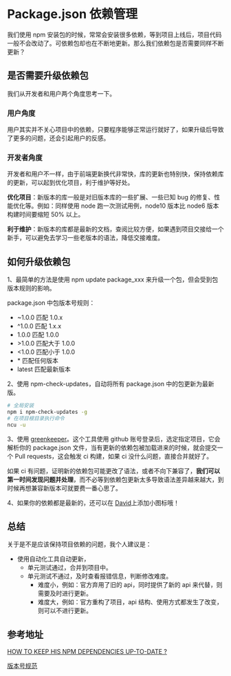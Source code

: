 # Package.json 依赖管理

我们使用 npm 安装包的时候，常常会安装很多依赖，等到项目上线后，项目代码一般不会改动了。可依赖包却也在不断地更新。那么我们依赖包是否需要同样不断更新？

## 是否需要升级依赖包

我们从开发者和用户两个角度思考一下。

### 用户角度

用户其实并不关心项目中的依赖，只要程序能够正常运行就好了，如果升级后导致了更多的问题，还会引起用户的反感。

### 开发者角度

开发者和用户不一样，由于前端更新换代非常快，库的更新也特别快，保持依赖库的更新，可以起到优化项目，利于维护等好处。

**优化项目**：新版本的库一般是对旧版本库的一些扩展、一些已知 bug 的修复、性能优化等。例如：同样使用 node 跑一次测试用例，node10 版本比 node6 版本构建时间要缩短 50% 以上。

**利于维护**：新版本的库都是最新的文档，查阅比较方便，如果遇到项目交接给一个新手，可以避免去学习一些老版本的语法，降低交接难度。

## 如何升级依赖包

1、最简单的方法是使用 npm update package_xxx 来升级一个包，但会受到包版本规则的影响。

package.json 中包版本号规则：

- ~1.0.0 匹配 1.0.x
- ^1.0.0 匹配 1.x.x
- 1.0.0 匹配 1.0.0
- \>1.0.0 匹配大于 1.0.0
- <1.0.0 匹配小于 1.0.0
- \* 匹配任何版本
- latest 匹配最新版本

2、使用 npm-check-updates，自动将所有 package.json 中的包更新为最新版。

```sh
# 全局安装
npm i npm-check-updates -g
# 在项目根目录执行命令
ncu -u
```

3、使用 [greenkeeper](https://greenkeeper.io/)。这个工具使用 github 账号登录后，选定指定项目，它会解析你的 package.json 文件，当有更新的依赖包被加载进来的时候，就会提交一个 Pull requests，这会触发 ci 构建，如果 ci 没什么问题，直接合并就好了。

如果 ci 有问题，证明新的依赖包可能更改了语法，或者不向下兼容了，**我们可以第一时间发现问题并处理**，而不必等到依赖包更新太多导致语法差异越来越大，到时候再想兼容新版本可就要费一番心思了。

4、如果你的依赖都是最新的，还可以在 [David](https://david-dm.org/)上添加小图标哦！

## 总结

关于是不是应该保持项目依赖的问题，我个人建议是：

- 使用自动化工具自动更新，
  - 单元测试通过，合并到项目中。
  - 单元测试不通过，及时查看报错信息，判断修改难度。
    - 难度小，例如：官方弃用了旧的 api，同时提供了新的 api 来代替，则需要及时进行更新。
    - 难度大，例如：官方重构了项目，api 结构、使用方式都发生了改变，则可以不进行更新。

## 参考地址

[HOW TO KEEP HIS NPM DEPENDENCIES UP-TO-DATE ?](http://blog.js-republic.com/keep-npm-dependencies-up-to-date/)

[版本号规范](https://semver.org/lang/zh-CN/)
